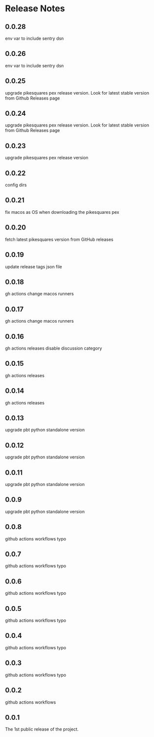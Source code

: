 # Release Notes

## 0.0.28

env var to include sentry dsn

## 0.0.26

env var to include sentry dsn

## 0.0.25

upgrade pikesquares pex release version. Look for latest stable version from Github Releases page

## 0.0.24

upgrade pikesquares pex release version. Look for latest stable version from Github Releases page

## 0.0.23

upgrade pikesquares pex release version

## 0.0.22

config dirs

## 0.0.21

fix macos as OS when downloading the pikesquares pex

## 0.0.20

fetch latest pikesquares version from GitHub releases

## 0.0.19

update release tags json file

## 0.0.18

gh actions change macos runners

## 0.0.17

gh actions change macos runners

## 0.0.16

gh actions releases disable discussion category

## 0.0.15

gh actions releases

## 0.0.14

gh actions releases

## 0.0.13

upgrade pbt python standalone version

## 0.0.12

upgrade pbt python standalone version

## 0.0.11

upgrade pbt python standalone version

## 0.0.9

upgrade pbt python standalone version

## 0.0.8

github actions workflows typo

## 0.0.7

github actions workflows typo

## 0.0.6

github actions workflows typo

## 0.0.5

github actions workflows typo

## 0.0.4

github actions workflows typo

## 0.0.3

github actions workflows typo

## 0.0.2

github actions workflows

## 0.0.1

The 1st public release of the project.
